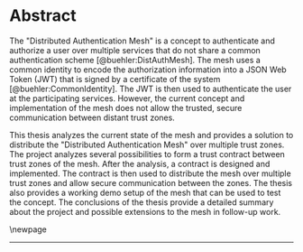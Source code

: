 # Abstract

The "Distributed Authentication Mesh" is a concept to authenticate and authorize a user over multiple services that do not share a common authentication scheme [@buehler:DistAuthMesh]. The mesh uses a common identity to encode the authorization information into a JSON Web Token (JWT) that is signed by a certificate of the system [@buehler:CommonIdentity]. The JWT is then used to authenticate the user at the participating services. However, the current concept and implementation of the mesh does not allow the trusted, secure communication between distant trust zones.

This thesis analyzes the current state of the mesh and provides a solution to distribute the "Distributed Authentication Mesh" over multiple trust zones. The project analyzes several possibilities to form a trust contract between trust zones of the mesh. After the analysis, a contract is designed and implemented. The contract is then used to distribute the mesh over multiple trust zones and allow secure communication between the zones. The thesis also provides a working demo setup of the mesh that can be used to test the concept. The conclusions of the thesis provide a detailed summary about the project and possible extensions to the mesh in follow-up work.

\newpage

---
